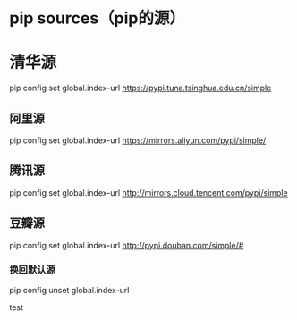 # pip sources（pip的源）
# 清华源 
pip config set global.index-url https://pypi.tuna.tsinghua.edu.cn/simple
## 阿里源 
pip config set global.index-url https://mirrors.aliyun.com/pypi/simple/ 
## 腾讯源 
pip config set global.index-url http://mirrors.cloud.tencent.com/pypi/simple 
## 豆瓣源
pip config set global.index-url http://pypi.douban.com/simple/# 
### 换回默认源
pip config unset global.index-url

test
